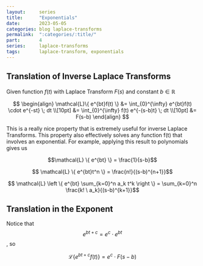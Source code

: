 ```yaml
---
layout:     series
title:      "Exponentials"
date:       2023-05-05
categories: blog laplace-transforms
permalink:  ":categories/:title/"
part:       4
series:     laplace-transforms
tags:       laplace-transform, exponentials
---
```


## Translation of Inverse Laplace Transforms

Given function $f(t)$ with Laplace Transform $F(s)$ and constant $b \in \mathbb{R}$

$$
\begin{align}
    \mathcal{L}\{ e^{bt}f(t) \}
    &= \int_{0}^{\infty} e^{bt}f(t) \cdot e^{-st} \; dt \\[10pt]
    &= \int_{0}^{\infty} f(t) e^{-(s-b)t} \; dt \\[10pt]
    &= F(s-b)
\end{align}
$$

This is a really nice property that is extremely useful for inverse Laplace Transforms. This property also effectively solves any function f(t) that involves an exponential. For example, applying this result to polynomials gives us

$$\mathcal{L} \{ e^{bt} \} = \frac{1}{s-b}$$

$$ \mathcal{L} \{ e^{bt}t^n \} = \frac{n!}{(s-b)^{n+1}}$$ 

$$ \mathcal{L} \left \{ e^{bt} \sum_{k=0}^n a_k t^k \right \} = \sum_{k=0}^n \frac{k! \ a_k}{(s-b)^{k+1}}$$


## Translation in the Exponent

Notice that $$e^{bt+c} = e^c \cdot e^{bt}$$, so 

$$\mathcal{L}\{ e^{bt+c}f(t) \} = e^c \cdot F(s-b)$$